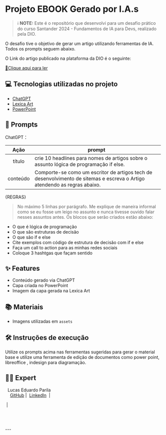 

# Projeto EBOOK Gerado por I.A.s


 > ℹ️ **NOTE:** Este é o repositório que desenvolvi para um desafio prático do curso Santander 2024 - Fundamentos de IA para Devs, realizado pela DIO.

O desafio tive o objetivo de gerar um artigo utilizando ferramentas de IA. Todos os prompts
seguem abaixo.

O Link do artigo publicado na plataforma da DIO é o seguinte: 

<a href="https://web.dio.me/articles/entendendo-if-e-else-a-base-da-tomada-de-decisao-em-programacao?back=%2Farticles&open-modal=true&page=1&order=oldest" title="View artigo now"> 📕Clique aqui para ler</a>

## 💻 Tecnologias utilizadas no projeto

- [ChatGPT](https://chat.openai.com/) 
- [Lexica Art](https://www.canva.com/)
- [PowerPoint](https://www.microsoft.com/en/microsoft-365/powerpoint)

## 🧠 Prompts


ChatGPT：

|   Ação   | prompt                                                                                                                                                                                                                                                                         |
| :------: | ------------------------------------------------------------------------------------------------------------------------------------------------------------------------------------------------------------------------------------------------------------------------------ |
|  título  | crie 10 headlines para nomes de artigos sobre o assunto lógica de programação if else.                                                        |
| conteúdo | Comporte-se como um escritor de artigos tech de desenvolvimento de sitemas e escreva o Artigo atendendo as regras abaixo.

{REGRAS}
>No máximo 5 linhas por parágrafo.
>Me explique de maneira informal como se eu fosse um leigo no assunto e nunca tivesse ouvido falar nesses assuntos antes.
>Os blocos que serão criados estão abaixo: 
 

- O que é lógica de programação
- O que são estruturas de decisão
- O que são if e else
- Cite exemplos com código de estrutura de decisão com if e else
- Faça um call to action para as minhas redes sociais
- Coloque 3 hashtgas que façam sentido



## ✨ Features

- Conteúdo gerado via ChatGPT
- Capa criada no PowerPoint
- Imagem da capa gerada na Lexica Art

## 📚 Materiais

- Imagens utilizadas em `assets`


## 🛠️ Instruções de execução

Utilize os prompts acima nas ferramentas sugeridas para gerar o material base e utilize uma ferramenta de edição de documentos como power point, libreoffice , indesign para diagramação.

## 👨‍💻 Expert

<p>
    <img 
      align=left 
      margin=10 
      width=80 
      s
    />
    <p>&nbsp&nbspLucas Eduardo Parila<br>
    &nbsp&nbsp&nbsp
    <a href="https://github.com/lucasparila">
    GitHub</a>&nbsp;|&nbsp;
    <a href="https://www.linkedin.com/in/lucas-eduardo-parila-18638b252/​">LinkedIn</a>
&nbsp;|&nbsp;
    
&nbsp;|&nbsp;</p>
</p>
<br/><br/>
<p>
---

